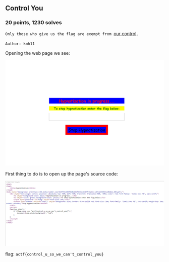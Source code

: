 ## Control You
### 20 points, 1230 solves
`Only those who give us the flag are exempt from `<a href='https://controlyou.2019.chall.actf.co/'>our control</a>`.`

`Author: kmh11`

Opening the web page we see:

![](/Images/2019/AngstromCTF/web1actf.PNG)

First thing to do is to open up the page's source code:

![](/Images/2019/AngstromCTF/web1actf2.PNG)

flag: `actf{control_u_so_we_can't_control_you}`
